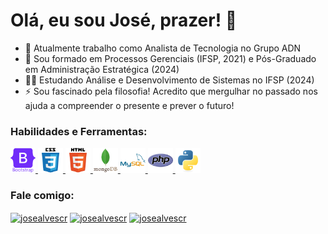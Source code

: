 # Olá, eu sou José, prazer! 👋
- 🔭 Atualmente trabalho como Analista de Tecnologia no Grupo ADN
- 🌱 Sou formado em Processos Gerenciais (IFSP, 2021) e Pós-Graduado em Administração Estratégica (2024)
- 👨‍💻 Estudando Análise e Desenvolvimento de Sistemas no IFSP (2024)
- ⚡ Sou fascinado pela filosofia! Acredito que mergulhar no passado nos ajuda a compreender o presente e prever o futuro!

### Habilidades e Ferramentas:
<p align="left"> <a href="https://getbootstrap.com" target="_blank" rel="noreferrer"> <img src="https://raw.githubusercontent.com/devicons/devicon/master/icons/bootstrap/bootstrap-plain-wordmark.svg" alt="bootstrap" width="40" height="40"/> </a> <a href="https://www.w3schools.com/css/" target="_blank" rel="noreferrer"> <img src="https://raw.githubusercontent.com/devicons/devicon/master/icons/css3/css3-original-wordmark.svg" alt="css3" width="40" height="40"/> </a> <a href="https://www.w3.org/html/" target="_blank" rel="noreferrer"> <img src="https://raw.githubusercontent.com/devicons/devicon/master/icons/html5/html5-original-wordmark.svg" alt="html5" width="40" height="40"/> </a> <a href="https://www.mongodb.com/" target="_blank" rel="noreferrer"> <img src="https://raw.githubusercontent.com/devicons/devicon/master/icons/mongodb/mongodb-original-wordmark.svg" alt="mongodb" width="40" height="40"/> </a> <a href="https://www.mysql.com/" target="_blank" rel="noreferrer"> <img src="https://raw.githubusercontent.com/devicons/devicon/master/icons/mysql/mysql-original-wordmark.svg" alt="mysql" width="40" height="40"/> </a> <a href="https://www.php.net" target="_blank" rel="noreferrer"> <img src="https://raw.githubusercontent.com/devicons/devicon/master/icons/php/php-original.svg" alt="php" width="40" height="40"/> </a> <a href="https://www.python.org" target="_blank" rel="noreferrer"> <img src="https://raw.githubusercontent.com/devicons/devicon/master/icons/python/python-original.svg" alt="python" width="40" height="40"/> </a> </p>

### Fale comigo:
<a href="mailto:jose.alvescrz@hotmail.com" target="blank"><img align="center" src="https://cdn-icons-png.flaticon.com/256/6806/6806987.png" alt="josealvescr" height="30" width="30" /></a>
<a href="https://linkedin.com/in/josealvescr" target="blank"><img align="center" src="https://static.vecteezy.com/system/resources/previews/023/986/970/non_2x/linkedin-logo-linkedin-logo-transparent-linkedin-icon-transparent-free-free-png.png" alt="josealvescr" height="38" width="38" /></a>
<a href="https://instagram.com/josealvescr" target="blank"><img align="center" src="https://cdn4.iconfinder.com/data/icons/social-messaging-ui-color-shapes-2-free/128/social-instagram-new-circle-512.png" alt="josealvescr" height="29" width="29" /></a>
